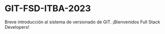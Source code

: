 # GIT-FSD-ITBA-2023
Breve introducción al sistema de versionado de GIT. ¡Bienvenidos Full Stack Developers!
